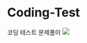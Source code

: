 # Coding-Test
코딩 테스트 문제풀이
<img src="https://img.shields.io/badge/c++-00599C?style=flat-square&logo=c%2B%2B&logoColor=white"/></a>
